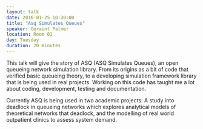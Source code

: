 ```yaml
---
layout: talk
date: 2016-01-25 10:30:00
title: "Asq Simulates Queues"
speaker: Geraint Palmer
location: Room 01
day: Tuesday
duration: 20 minutes
---
```


This talk will give the story of ASQ (ASQ Simulates Queues), an open queueing
network simulation library. From its origins as a bit of code that verified
basic queueing theory, to a developing simulation framework library that is
being used in real projects. Working on this code has taught me a lot about
coding, development, testing and documentation.

Currently ASQ is being used in two academic projects: A study into deadlock in
queueing networks which explores analytical models of theoretical networks that
deadlock, and the modelling of real world outpatient clinics to assess system
demand.
